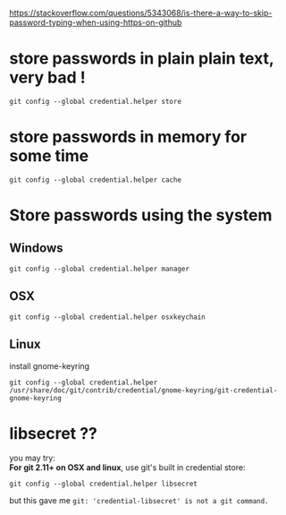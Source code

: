 
https://stackoverflow.com/questions/5343068/is-there-a-way-to-skip-password-typing-when-using-https-on-github

# store passwords in plain **plain text**, very bad !
```
git config --global credential.helper store
```

# store passwords in memory for some time
```
git config --global credential.helper cache
```

# Store passwords using the system

## Windows
```
git config --global credential.helper manager
```

## OSX
```
git config --global credential.helper osxkeychain
```

##  Linux
install gnome-keyring
```
git config --global credential.helper /usr/share/doc/git/contrib/credential/gnome-keyring/git-credential-gnome-keyring
```

# libsecret ??
you may try:<br>
**For git 2.11+ on OSX and linux**, use git's built in credential store:
```
git config --global credential.helper libsecret
```
but this gave me `git: 'credential-libsecret' is not a git command.`


